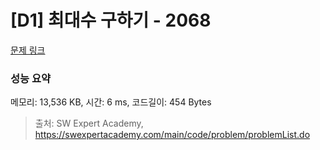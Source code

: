 # [D1] 최대수 구하기 - 2068 

[문제 링크](https://swexpertacademy.com/main/code/problem/problemDetail.do?contestProbId=AV5QQhbqA4QDFAUq) 

### 성능 요약

메모리: 13,536 KB, 시간: 6 ms, 코드길이: 454 Bytes



> 출처: SW Expert Academy, https://swexpertacademy.com/main/code/problem/problemList.do